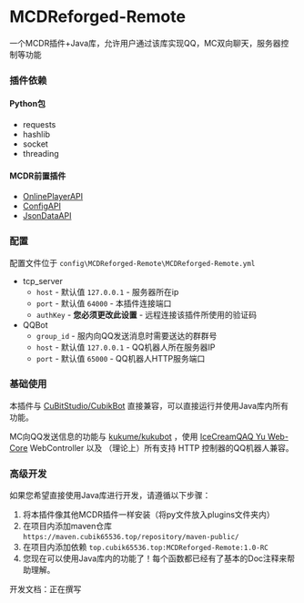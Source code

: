 # MCDReforged-Remote
一个MCDR插件+Java库，允许用户通过该库实现QQ，MC双向聊天，服务器控制等功能

### 插件依赖
#### Python包
* requests
* hashlib
* socket
* threading
#### MCDR前置插件
* [OnlinePlayerAPI](https://github.com/zhang-anzhi/MCDReforgedPlugins/tree/master/OnlinePlayerAPI)
* [ConfigAPI](https://github.com/hanbings/ConfigAPI)
* [JsonDataAPI](https://github.com/zhang-anzhi/MCDReforgedPlugins/tree/master/JsonDataAPI)

### 配置
配置文件位于 `config\MCDReforged-Remote\MCDReforged-Remote.yml`
* tcp_server
    * `host` - 默认值 `127.0.0.1` - 服务器所在ip
    * `port` - 默认值 `64000` - 本插件连接端口
    * `authKey` - **您必须更改此设置** - 远程连接该插件所使用的验证码
* QQBot
    * `group_id` - 服内向QQ发送消息时需要送达的群群号
    * `host` - 默认值 `127.0.0.1` - QQ机器人所在服务器IP
    * `port` - 默认值 `65000` - QQ机器人HTTP服务端口

### 基础使用
本插件与 [CuBitStudio/CubikBot](https://www.github.com/CuBitStudio/Cubikbot) 直接兼容，可以直接运行并使用Java库内所有功能。

MC向QQ发送信息的功能与 [kukume/kukubot](https://www.github.com/kukume/kukubot) ，使用 [IceCreamQAQ Yu Web-Core](https://maven.icecreamqaq.com/#browse/browse:maven-releases:com%2FIceCreamQAQ%2FYu%2FWebCore) WebController 以及
（理论上）所有支持 HTTP 控制器的QQ机器人兼容。

### 高级开发
如果您希望直接使用Java库进行开发，请遵循以下步骤：
1. 将本插件像其他MCDR插件一样安装（将py文件放入plugins文件夹内）
2. 在项目内添加maven仓库 `https://maven.cubik65536.top/repository/maven-public/`
3. 在项目内添加依赖 `top.cubik65536.top:MCDReforged-Remote:1.0-RC`
4. 您现在可以使用Java库内的功能了！每个函数都已经有了基本的Doc注释来帮助理解。

开发文档：正在撰写